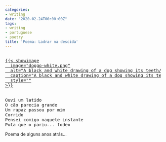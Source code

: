 ```yaml
---
categories:
- writing
date: "2020-02-24T00:00:00Z"
tags:
- writing
- portuguese
- poetry
title: 'Poema: Ladrar na descida'
---
```


<pre>
<a href="/2020/03/30/doggo-white.html">
{{< showimage
  image="doggo-white.png"
  alt="A black and white drawing of a dog showing its teeth/fangs"
  caption="A black and white drawing of a dog showing its teeth/fangs"
  style=""
>}}
</a>

Ouvi um latido
O cão parecia grande
Um rapaz passou por mim
Corrido
Pensei comigo naquele instante
Puta que o pariu... fodeo</pre>

Poema de alguns anos atrás...
